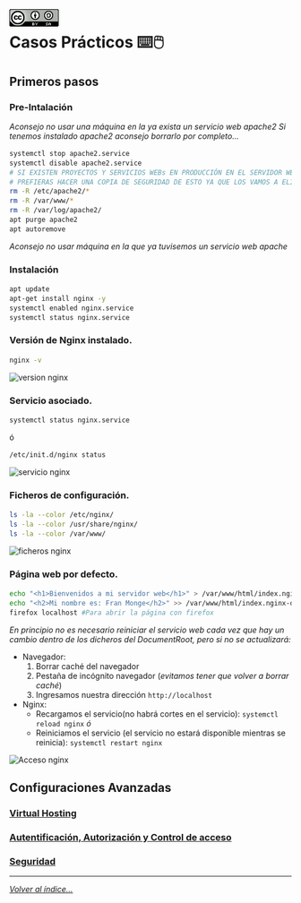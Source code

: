 <img src="../imagenes/MI-LICENCIA88x31.png" style="float: left; margin-right: 10px;" />

# Casos Prácticos ⌨️🖱️
<!-- NGINX -T -->

## Primeros pasos

### Pre-Intalación

*Aconsejo no usar una máquina en la ya exista un servicio web apache2*
*Si tenemos instalado apache2 aconsejo borrarlo por completo...*

```bash
systemctl stop apache2.service 
systemctl disable apache2.service
# SI EXISTEN PROYECTOS Y SERVICIOS WEBs EN PRODUCCIÓN EN EL SERVIDOR WEB QUIZÁS
# PREFIERAS HACER UNA COPIA DE SEGURIDAD DE ESTO YA QUE LOS VAMOS A ELIMINAR
rm -R /etc/apache2/*
rm -R /var/www/*
rm -R /var/log/apache2/
apt purge apache2
apt autoremove
```
*Aconsejo no usar máquina en la que ya tuvisemos un servicio web apache*

### Instalación

```bash
apt update
apt-get install nginx -y
systemctl enabled nginx.service
systemctl status nginx.service
```

### Versión de Nginx instalado.

```bash
nginx -v
```

![version nginx](../imagenes/versionNginx.jpg)

### Servicio asociado.

```bash
systemctl status nginx.service
```
ó

```bash
/etc/init.d/nginx status
```
![servicio nginx](../imagenes/servicioNginx.jpg)

 ### Ficheros de configuración.

```bash
ls -la --color /etc/nginx/
ls -la --color /usr/share/nginx/
ls -la --color /var/www/
```

![ficheros nginx](../imagenes/ficherosConfNginx.png)

### Página web por defecto.

```bash
echo "<h1>Bienvenidos a mi servidor web</h1>" > /var/www/html/index.nginx-debian.html
echo "<h2>Mi nombre es: Fran Monge</h2>" >> /var/www/html/index.nginx-debian.html
firefox localhost #Para abrir la página con firefox
```
*En principio no es necesario reiniciar el servicio web cada vez que hay un cambio dentro de los dicheros del DocumentRoot, pero si no se actualizará:*

- Navegador:
    1. Borrar caché del navegador
    2. Pestaña de incógnito navegador (*evitamos tener que volver a borrar caché*)
    3. Ingresamos nuestra dirección ``http://localhost`` 
- Nginx:
    - Recargamos el servicio(no habrá cortes en el servicio): ``systemctl reload nginx``
*ó*
    - Reiniciamos el servicio (el servicio no estará disponible mientras se reinicia): ``systemctl restart nginx``

![Acceso nginx](../imagenes/accesoDefecto.png)

## Configuraciones Avanzadas

### [Virtual Hosting](CasosPracticosApartados/VirtualHosting.md)
### [Autentificación, Autorización y Control de acceso](CasosPracticosApartados/autenAutoContAcc.md)
### [Seguridad](CasosPracticosApartados/seguridad.md)
________________________________________
*[Volver al índice...](../README.md)*